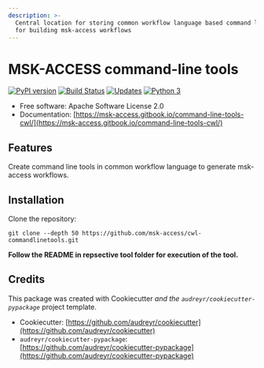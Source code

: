 ```yaml
---
description: >-
  Central location for storing common workflow language based command line tools
  for building msk-access workflows
---
```


# MSK-ACCESS command-line tools

[![PyPI version](https://badge.fury.io/py/cwl-commandlinetools.svg)](https://badge.fury.io/py/cwl-commandlinetools) [![Build Status](https://travis-ci.org/msk-access/cwl-commandlinetools.svg?branch=master)](https://travis-ci.org/msk-access/cwl-commandlinetools/) [![Updates](https://pyup.io/repos/github/msk-access/cwl-commandlinetools/shield.svg)](https://pyup.io/repos/github/msk-access/cwl-commandlinetools/) [![Python 3](https://pyup.io/repos/github/msk-access/cwl-commandlinetools/python-3-shield.svg)](https://pyup.io/repos/github/msk-access/cwl-commandlinetools/)

* Free software: Apache Software License 2.0
* Documentation: [https://msk-access.gitbook.io/command-line-tools-cwl/](https://msk-access.gitbook.io/command-line-tools-cwl/)

## Features

Create command line tools in common workflow language to generate msk-access workflows.

## Installation

Clone the repository:

```text
git clone --depth 50 https://github.com/msk-access/cwl-commandlinetools.git
```

**Follow the README in repsective tool folder for execution of the tool.**

## Credits

This package was created with Cookiecutter _and the `audreyr/cookiecutter-pypackage`_ project template.

* Cookiecutter: [https://github.com/audreyr/cookiecutter](https://github.com/audreyr/cookiecutter)
* `audreyr/cookiecutter-pypackage`: [https://github.com/audreyr/cookiecutter-pypackage](https://github.com/audreyr/cookiecutter-pypackage)

